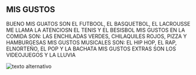 ## MIS GUSTOS

BUENO MIS GUATOS SON EL FUTBOOL, EL BASQUETBOL, EL LACROUSSE ME LLAMA LA ATENCIOSN EL TENIS Y EL BESISBOL
MIS GUSTOS EN LA COMIDA SON: LAS ENCHILADAS VERDES, CHILAQUILES ROJOS, PIZZA Y HAMBURGESAS
MIS GUSTOS MUSICALES SON: EL HIP HOP, EL RAP, ELNORTEÑO, EL POP Y LA BACHATA 
MIS GUSTOS EXTRAS SON LOS VIDEOJUEGOS Y LA LLUVIA

![texto alternativo](https://sn.astm.org/sites/default/files/spanish/images/ja15_spotlight.jpg)
